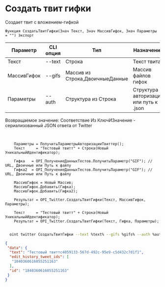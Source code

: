 ﻿---
sidebar_position: 3
---

# Создать твит гифки
 Создает твит с вложением-гифкой



`Функция СоздатьТвитГифки(Знач Текст, Знач МассивГифок, Знач Параметры = "") Экспорт`

  | Параметр | CLI опция | Тип | Назначение |
  |-|-|-|-|
  | Текст | --text | Строка | Текст твита |
  | МассивГифок | --gifs | Массив из Строка,ДвоичныеДанные | Массив файлов гифок |
  | Параметры | --auth | Структура из Строка | Структура авторизации или путь к .json |

  
  Возвращаемое значение:   Соответствие Из КлючИЗначение - сериализованный JSON ответа от Twitter

<br/>




```bsl title="Пример кода"
    Параметры = ПолучитьПараметрыАвторизацииТвиттер();
    Текст     = "Тестовый твитт" + Строка(Новый УникальныйИдентификатор);

    Гифка   = OPI_ПолучениеДанныхТестов.ПолучитьПараметр("GIF"); // URL, Двоичные или Путь к файлу
    Гифка2  = OPI_ПолучениеДанныхТестов.ПолучитьПараметр("GIF"); // URL, Двоичные или Путь к файлу

    МассивГифок = Новый Массив;
    МассивГифок.Добавить(Гифка);
    МассивГифок.Добавить(Гифка2);

    Результат = OPI_Twitter.СоздатьТвитГифки(Текст, МассивГифок, Параметры);

    Текст     = "Тестовый твитт" + Строка(Новый УникальныйИдентификатор);
    Результат = OPI_Twitter.СоздатьТвитГифки(Текст, Гифка, Параметры);
```



```sh title="Пример команды CLI"
    
  oint twitter СоздатьТвитГифки --text %text% --gifs %gifs% --auth %auth%

```

```json title="Результат"
{
 "data": {
  "text": "Тестовый твиттc4059133-567d-492c-95e9-c5d432c7d1f1",
  "edit_history_tweet_ids": [
   "1840360616055251163"
  ],
  "id": "1840360616055251163"
 }
}
```
